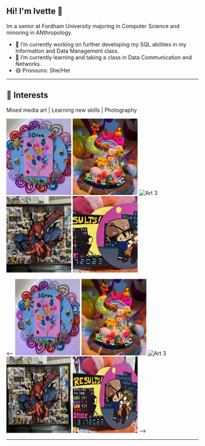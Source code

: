 ## Hi! I'm Ivette 👋

Im a senior at Fordham University majoring in Computer Science and minoring in ANthropology.

- 🔭 I’m currently working on further developing my SQL abilities in my Information and Data Management class.
- 🌱 I’m currently learning and taking a class in Data Communication and Networks.
- 😄 Pronouns: She/Her

---

## 🎨 Interests
Mixed media art | Learning new skills | Photography 
<p>
  <img src="images/git1.jpg" alt="Art 1" style="width:170px;height:200px;object-fit:cover;"/>
  <img src="images/git2.jpg" alt="Art 2" style="width:170px;height:200px;object-fit:cover;"/>
  <img src="images/git4.jpg" alt="Art 3" style="width:170px;height:200px;object-fit:cover;"/>
  <img src="images/git5.JPG" alt="Art 4" style="width:170px;height:200px;object-fit:cover;"/>
  <img src="images/git6.jpg" alt="Art 5" style="width:170px;height:200px;object-fit:cover;"/>
</p>


<-- 
<img src="images/git1.jpg" alt="Art 1" width="170" height="200"/> <img src="images/git2.jpg" alt="Art 2" width="170" height="200"/> <img src="images/git4.jpg" alt="Art 3" width="170" height="200"/> <img src="images/git5.JPG" alt="Art 4" width="170" height="200"/> <img src="images/git6.jpg" alt="Art 5" width="170" height="200"/>
-->

---
